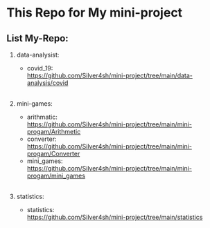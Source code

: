 # This Repo for My mini-project
## List My-Repo:
  1. data-analysist:
      - covid_19: <br>
      https://github.com/Silver4sh/mini-project/tree/main/data-analysis/covid
      <br>
      
  2. mini-games:
      - arithmatic: <br>
      https://github.com/Silver4sh/mini-project/tree/main/mini-progam/Arithmetic
      - converter: <br>
      https://github.com/Silver4sh/mini-project/tree/main/mini-progam/Converter
      - mini_games: <br>
      https://github.com/Silver4sh/mini-project/tree/main/mini-progam/mini_games

      <br>
  3. statistics:
      - statistics: <br>
      https://github.com/Silver4sh/mini-project/tree/main/statistics
